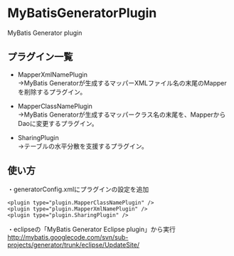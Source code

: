 MyBatisGeneratorPlugin
======================

MyBatis Generator plugin

プラグイン一覧
------

* MapperXmlNamePlugin  
  ->MyBatis Generatorが生成するマッパーXMLファイル名の末尾のMapperを削除するプラグイン。

* MapperClassNamePlugin  
  ->MyBatis Generatorが生成するマッパークラス名の末尾を、MapperからDaoに変更するプラグイン。

* SharingPlugin  
  ->テーブルの水平分散を支援するプラグイン。


使い方
------

・generatorConfig.xmlにプラグインの設定を追加

    <plugin type="plugin.MapperClassNamePlugin" />
    <plugin type="plugin.MapperXmlNamePlugin" />
    <plugin type="plugin.SharingPlugin" />


・eclipseの「MyBatis Generator Eclipse plugin」から実行  
  http://mybatis.googlecode.com/svn/sub-projects/generator/trunk/eclipse/UpdateSite/


